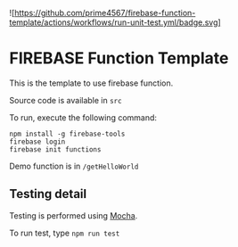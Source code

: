 ![https://github.com/prime4567/firebase-function-template/actions/workflows/run-unit-test.yml/badge.svg]

# FIREBASE Function Template
This is the template to use firebase function.

Source code is available in ```src```

To run, execute the following command:
```
npm install -g firebase-tools
firebase login
firebase init functions
```

Demo function is in ```/getHelloWorld```

## Testing detail
Testing is performed using [Mocha](https://mochajs.org/).

To run test, type ```npm run test```